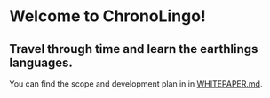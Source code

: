 # Welcome to ChronoLingo!
## Travel through time and learn the earthlings languages.

You can find the scope and development plan in in [WHITEPAPER.md](WHITEPAPER.md).



